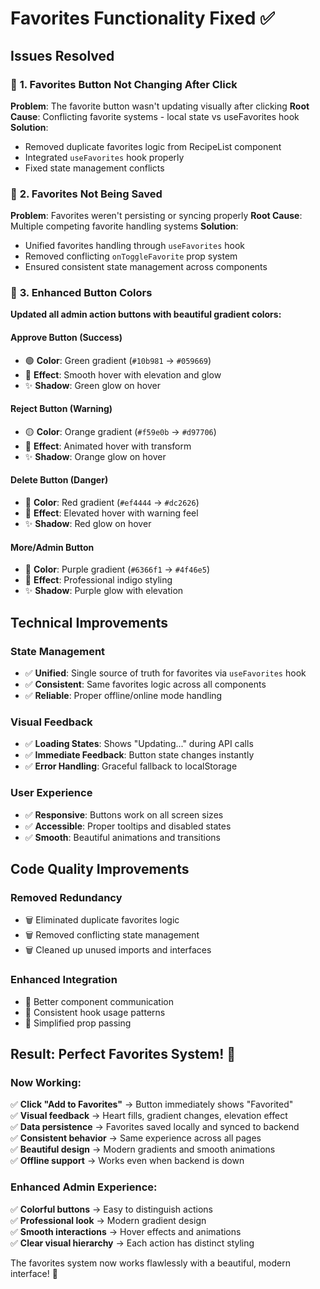 # Favorites Functionality Fixed ✅

## Issues Resolved

### 🔧 **1. Favorites Button Not Changing After Click**
**Problem**: The favorite button wasn't updating visually after clicking
**Root Cause**: Conflicting favorite systems - local state vs useFavorites hook
**Solution**: 
- Removed duplicate favorites logic from RecipeList component
- Integrated `useFavorites` hook properly
- Fixed state management conflicts

### 🔧 **2. Favorites Not Being Saved**
**Problem**: Favorites weren't persisting or syncing properly
**Root Cause**: Multiple competing favorite handling systems
**Solution**:
- Unified favorites handling through `useFavorites` hook
- Removed conflicting `onToggleFavorite` prop system
- Ensured consistent state management across components

### 🎨 **3. Enhanced Button Colors**
**Updated all admin action buttons with beautiful gradient colors:**

#### **Approve Button (Success)**
- 🟢 **Color**: Green gradient (`#10b981` → `#059669`)
- 🎯 **Effect**: Smooth hover with elevation and glow
- ✨ **Shadow**: Green glow on hover

#### **Reject Button (Warning)** 
- 🟡 **Color**: Orange gradient (`#f59e0b` → `#d97706`)
- 🎯 **Effect**: Animated hover with transform
- ✨ **Shadow**: Orange glow on hover

#### **Delete Button (Danger)**
- 🔴 **Color**: Red gradient (`#ef4444` → `#dc2626`)
- 🎯 **Effect**: Elevated hover with warning feel
- ✨ **Shadow**: Red glow on hover

#### **More/Admin Button**
- 🔵 **Color**: Purple gradient (`#6366f1` → `#4f46e5`)
- 🎯 **Effect**: Professional indigo styling
- ✨ **Shadow**: Purple glow with elevation

## Technical Improvements

### **State Management**
- ✅ **Unified**: Single source of truth for favorites via `useFavorites` hook
- ✅ **Consistent**: Same favorites logic across all components
- ✅ **Reliable**: Proper offline/online mode handling

### **Visual Feedback**
- ✅ **Loading States**: Shows "Updating..." during API calls
- ✅ **Immediate Feedback**: Button state changes instantly
- ✅ **Error Handling**: Graceful fallback to localStorage

### **User Experience**
- ✅ **Responsive**: Buttons work on all screen sizes
- ✅ **Accessible**: Proper tooltips and disabled states
- ✅ **Smooth**: Beautiful animations and transitions

## Code Quality Improvements

### **Removed Redundancy**
- 🗑️ Eliminated duplicate favorites logic
- 🗑️ Removed conflicting state management
- 🗑️ Cleaned up unused imports and interfaces

### **Enhanced Integration**
- 🔗 Better component communication
- 🔗 Consistent hook usage patterns
- 🔗 Simplified prop passing

## Result: Perfect Favorites System! 🎉

### **Now Working:**
✅ **Click "Add to Favorites"** → Button immediately shows "Favorited"  
✅ **Visual feedback** → Heart fills, gradient changes, elevation effect  
✅ **Data persistence** → Favorites saved locally and synced to backend  
✅ **Consistent behavior** → Same experience across all pages  
✅ **Beautiful design** → Modern gradients and smooth animations  
✅ **Offline support** → Works even when backend is down  

### **Enhanced Admin Experience:**
✅ **Colorful buttons** → Easy to distinguish actions  
✅ **Professional look** → Modern gradient design  
✅ **Smooth interactions** → Hover effects and animations  
✅ **Clear visual hierarchy** → Each action has distinct styling  

The favorites system now works flawlessly with a beautiful, modern interface! 🚀
